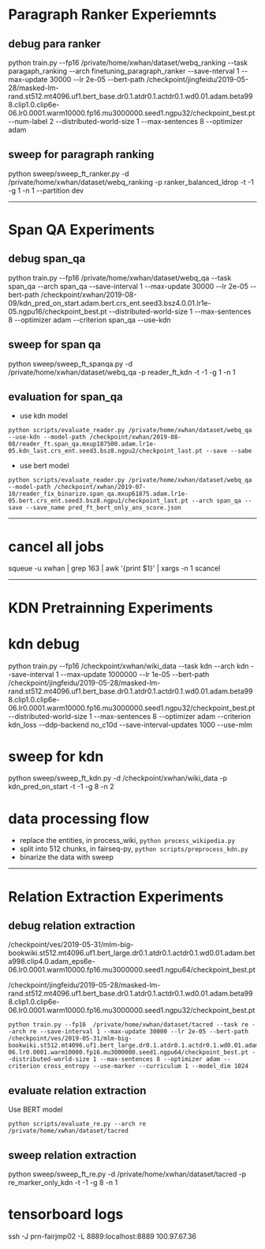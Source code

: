# Paragraph Ranker Experiemnts
## debug para ranker
python train.py --fp16  /private/home/xwhan/dataset/webq_ranking --task paragaph_ranking --arch finetuning_paragraph_ranker --save-nterval 1 --max-update 30000 --lr 2e-05 --bert-path /checkpoint/jingfeidu/2019-05-28/masked-lm-rand.st512.mt4096.uf1.bert_base.dr0.1.atdr0.1.actdr0.1.wd0.01.adam.beta998.clip1.0.clip6e-06.lr0.0001.warm10000.fp16.mu3000000.seed1.ngpu32/checkpoint_best.pt --num-label 2 --distributed-world-size 1 --max-sentences 8 --optimizer adam
## sweep for paragraph ranking
python sweep/sweep_ft_ranker.py -d /private/home/xwhan/dataset/webq_ranking -p ranker_balanced_ldrop -t -1 -g 1 -n 1 --partition dev

------------------------------------

# Span QA Experiments
## debug span_qa
python train.py --fp16  /private/home/xwhan/dataset/webq_qa --task span_qa --arch span_qa --save-interval 1 --max-update 30000 --lr 2e-05 --bert-path /checkpoint/xwhan/2019-08-09/kdn_pred_on_start.adam.bert.crs_ent.seed3.bsz4.0.01.lr1e-05.ngpu16/checkpoint_best.pt --distributed-world-size 1 --max-sentences 8 --optimizer adam --criterion span_qa --use-kdn
## sweep for span qa
python sweep/sweep_ft_spanqa.py -d /private/home/xwhan/dataset/webq_qa -p reader_ft_kdn -t -1 -g 1 -n 1
## evaluation for span_qa
* use kdn model 
```
python scripts/evaluate_reader.py /private/home/xwhan/dataset/webq_qa --use-kdn --model-path /checkpoint/xwhan/2019-08-08/reader_ft.span_qa.mxup187500.adam.lr1e-05.kdn_last.crs_ent.seed3.bsz8.ngpu2/checkpoint_last.pt --save --sabe
```
* use bert model
```
python scripts/evaluate_reader.py /private/home/xwhan/dataset/webq_qa --model-path /checkpoint/xwhan/2019-07-10/reader_fix_binarize.span_qa.mxup61875.adam.lr1e-05.bert.crs_ent.seed3.bsz8.ngpu1/checkpoint_last.pt --arch span_qa --save --save_name pred_ft_bert_only_ans_score.json
```

------------------------------------

# cancel all jobs
squeue -u xwhan | grep 163 | awk '{print $1}' | xargs -n 1 scancel

------------------------------------
# KDN Pretrainning Experiments
# kdn debug
python train.py --fp16 /checkpoint/xwhan/wiki_data --task kdn --arch kdn --save-interval 1 --max-update 1000000 --lr 1e-05 --bert-path /checkpoint/jingfeidu/2019-05-28/masked-lm-rand.st512.mt4096.uf1.bert_base.dr0.1.atdr0.1.actdr0.1.wd0.01.adam.beta998.clip1.0.clip6e-06.lr0.0001.warm10000.fp16.mu3000000.seed1.ngpu32/checkpoint_best.pt --distributed-world-size 1 --max-sentences 8 --optimizer adam --criterion kdn_loss --ddp-backend no_c10d --save-interval-updates 1000 --use-mlm
# sweep for kdn
python sweep/sweep_ft_kdn.py -d /checkpoint/xwhan/wiki_data -p kdn_pred_on_start -t -1 -g 8 -n 2

# data processing flow
* replace the entities, in process_wiki, `python process_wikipedia.py`
* split into 512 chunks, in fairseq-py, `python scripts/preprocess_kdn.py`
* binarize the data with sweep

------------------------------------
# Relation Extraction Experiments

## debug relation extraction
/checkpoint/ves/2019-05-31/mlm-big-bookwiki.st512.mt4096.uf1.bert_large.dr0.1.atdr0.1.actdr0.1.wd0.01.adam.beta998.clip4.0.adam_eps6e-06.lr0.0001.warm10000.fp16.mu3000000.seed1.ngpu64/checkpoint_best.pt

/checkpoint/jingfeidu/2019-05-28/masked-lm-rand.st512.mt4096.uf1.bert_base.dr0.1.atdr0.1.actdr0.1.wd0.01.adam.beta998.clip1.0.clip6e-06.lr0.0001.warm10000.fp16.mu3000000.seed1.ngpu32/checkpoint_best.pt



```
python train.py --fp16  /private/home/xwhan/dataset/tacred --task re --arch re --save-interval 1 --max-update 30000 --lr 2e-05 --bert-path /checkpoint/ves/2019-05-31/mlm-big-bookwiki.st512.mt4096.uf1.bert_large.dr0.1.atdr0.1.actdr0.1.wd0.01.adam.beta998.clip4.0.adam_eps6e-06.lr0.0001.warm10000.fp16.mu3000000.seed1.ngpu64/checkpoint_best.pt --distributed-world-size 1 --max-sentences 8 --optimizer adam --criterion cross_entropy --use-marker --curriculum 1 --model_dim 1024
```

## evaluate relation extraction
Use BERT model
```
python scripts/evaluate_re.py --arch re /private/home/xwhan/dataset/tacred 
```

## sweep relation extraction
python sweep/sweep_ft_re.py -d /private/home/xwhan/dataset/tacred -p re_marker_only_kdn -t -1 -g 8 -n 1 

# tensorboard logs
ssh -J prn-fairjmp02 -L 8889:localhost:8889 100.97.67.36


